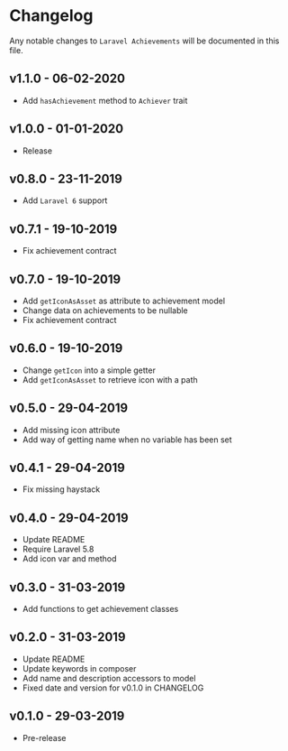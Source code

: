 # Changelog

Any notable changes to `Laravel Achievements` will be documented in this file.

## v1.1.0 - 06-02-2020

- Add `hasAchievement` method to `Achiever` trait

## v1.0.0 - 01-01-2020

- Release

## v0.8.0 - 23-11-2019

- Add `Laravel 6` support

## v0.7.1 - 19-10-2019

- Fix achievement contract

## v0.7.0 - 19-10-2019

- Add `getIconAsAsset` as attribute to achievement model
- Change data on achievements to be nullable
- Fix achievement contract

## v0.6.0 - 19-10-2019

- Change `getIcon` into a simple getter
- Add `getIconAsAsset` to retrieve icon with a path

## v0.5.0 - 29-04-2019

- Add missing icon attribute
- Add way of getting name when no variable has been set

## v0.4.1 - 29-04-2019

- Fix missing haystack

## v0.4.0 - 29-04-2019

- Update README
- Require Laravel 5.8
- Add icon var and method

## v0.3.0 - 31-03-2019

- Add functions to get achievement classes

## v0.2.0 - 31-03-2019

- Update README
- Update keywords in composer
- Add name and description accessors to model
- Fixed date and version for v0.1.0 in CHANGELOG

## v0.1.0 - 29-03-2019

- Pre-release
